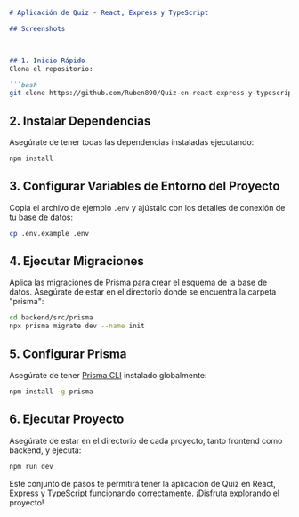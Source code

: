 ```markdown
# Aplicación de Quiz - React, Express y TypeScript

## Screenshots



## 1. Inicio Rápido
Clona el repositorio:

```bash
git clone https://github.com/Ruben890/Quiz-en-react-express-y-typescript.git
```

## 2. Instalar Dependencias
Asegúrate de tener todas las dependencias instaladas ejecutando:

```bash
npm install
```

## 3. Configurar Variables de Entorno del Proyecto
Copia el archivo de ejemplo `.env` y ajústalo con los detalles de conexión de tu base de datos:

```bash
cp .env.example .env
```

## 4. Ejecutar Migraciones
Aplica las migraciones de Prisma para crear el esquema de la base de datos. Asegúrate de estar en el directorio donde se encuentra la carpeta "prisma":

```bash
cd backend/src/prisma
npx prisma migrate dev --name init
```

## 5. Configurar Prisma
Asegúrate de tener [Prisma CLI](https://www.prisma.io/docs/getting-started/installation) instalado globalmente:

```bash
npm install -g prisma
```

## 6. Ejecutar Proyecto
Asegúrate de estar en el directorio de cada proyecto, tanto frontend como backend, y ejecuta:

```bash
npm run dev 
```

Este conjunto de pasos te permitirá tener la aplicación de Quiz en React, Express y TypeScript funcionando correctamente. ¡Disfruta explorando el proyecto!
```

